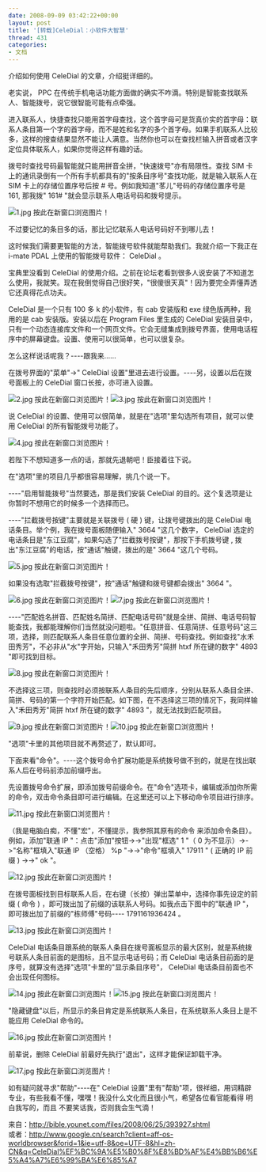 ```yaml
---
date: 2008-09-09 03:42:22+00:00
layout: post
title: '[转载]CeleDial：小软件大智慧'
thread: 431
categories:
- 文档
---
```


介绍如何使用 CeleDial 的文章，介绍挺详细的。<!-- more -->   
  
   老实说， PPC 在传统手机电话功能方面做的确实不咋滴。特别是智能查找联系人、智能拨号，说它很智能可能有点牵强。 

   进入联系人，快捷查找只能用首字母查找，这个首字母可是货真价实的首字母：联系人条目第一个字的首字母，而不是姓和名字的多个首字母。如果手机联系人比较多，这样的搜查结果显然不能让人满意。当然你也可以在查找栏输入拼音或者汉字定位具体联系人，如果你觉得这样有趣的话。

   拨号时查找号码最智能就只能用拼音全拼，"快速拨号"亦有局限性。查找 SIM 卡上的通讯录倒有一个所有手机都具有的"按条目序号"查找功能，就是输入联系人在 SIM 卡上的存储位置序号后按 # 号。例如我知道"苳儿"号码的存储位置序号是 161, 那我拨" 161# "就会显示联系人电话号码和拨号提示。 

![1.jpg  按此在新窗口浏览图片！](http://bible.younet.com/images/2008/06/25/6423b6c9d2.jpg)

   不过要记忆的条目多的话，那比记忆联系人电话号码好不到哪儿去！ 

   这时候我们需要更智能的方法，智能拨号软件就能帮助我们。我就介绍一下我正在 i-mate PDAL 上使用的智能拨号软件： CeleDial 。 

   宝典里没看到 CeleDial 的使用介绍。之前在论坛老看到很多人说安装了不知道怎么使用，我就笑。现在我倒觉得自己很好笑，"很傻很天真"！因为要完全弄懂弄透它还真得花点功夫。 

   CeleDial 是一个只有 100 多 k 的小软件，有 cab 安装版和 exe 绿色版两种，我用的是 cab 安装版。安装以后在 Program Files 里生成的 CeleDial 安装目录中，只有一个动态连接库文件和一个网页文件。它会无缝集成到拨号界面，使用电话程序中的屏幕键盘。设置、使用可以很简单，也可以很复杂。 

   怎么这样说话呢我？----跟我来……

   在拨号界面的"菜单"->" CeleDial 设置"里进去进行设置。----另，设置以后在拨号面板上的 CeleDial 窗口长按，亦可进入设置。 

![2.jpg  按此在新窗口浏览图片！](http://bible.younet.com/images/2008/06/25/f532df886b.jpg)![3.jpg  按此在新窗口浏览图片！](http://bible.younet.com/images/2008/06/25/73fa763538.jpg)   

   说 CeleDial 的设置、使用可以很简单，就是在"选项"里勾选所有项目，就可以使用 CeleDial 的所有智能拨号功能了。 

![4.jpg  按此在新窗口浏览图片！](http://bible.younet.com/images/2008/06/25/1cfe7ce589.jpg)

   若陛下不想知道多一点的话，那就先退朝吧！臣接着往下说。 

   在"选项"里的项目几乎都很容易理解，挑几个说一下。 

----"启用智能拨号"当然要选，那是我们安装 CeleDial 的目的。这个复选项是让你暂时不想用它的时候多一个选择而已。 

----"拦截拨号按键"主要就是关联拨号 ( 硬 ) 键，让拨号键拨出的是 CeleDial 电话条目。举个例，我在拨号面板随便输入" 3664 "这几个数字， CeleDial 选定的电话条目是"东江豆腐"，如果勾选了"拦截拨号按键"，那按下手机拨号键 , 拨出"东江豆腐"的电话，按"通话"触键，拨出的是" 3664 "这几个号码。 

![5.jpg  按此在新窗口浏览图片！](http://bible.younet.com/images/2008/06/25/03cd67a60b.jpg)

   如果没有选取"拦截拨号按键"，按"通话"触键和拨号键都会拨出" 3664 "。 

![6.jpg  按此在新窗口浏览图片！](http://bible.younet.com/images/2008/06/25/319d248c47.jpg)![7.jpg  按此在新窗口浏览图片！](http://bible.younet.com/images/2008/06/25/7da5419b45.jpg)  
  

----"匹配姓名拼音、匹配姓名简拼、匹配电话号码"就是全拼、简拼、电话号码智能查找，我都能理解你们当然就没问题啦。"任意拼音、任意简拼、任意号码"这三项，选择，则匹配联系人条目任意位置的全拼、简拼、号码查找。例如查找"水禾田秀芳"，不必非从"水"字开始，只输入"禾田秀芳"简拼 htxf 所在键的数字" 4893 "即可找到目标。 

![8.jpg  按此在新窗口浏览图片！](http://bible.younet.com/images/2008/06/25/0882791254.jpg)

   不选择这三项，则查找时必须按联系人条目的先后顺序，分别从联系人条目全拼、简拼、号码的第一个字符开始匹配。如下图，在不选择这三项的情况下，我同样输入"禾田秀芳"简拼 htxf 所在键的数字" 4893 "，就无法找到匹配项目。 

![9.jpg  按此在新窗口浏览图片！](http://bible.younet.com/images/2008/06/25/8a882a40a1.jpg)![10.jpg  按此在新窗口浏览图片！](http://bible.younet.com/images/2008/06/25/90172fe77f.jpg)  
  

  "选项"卡里的其他项目就不再赘述了，默认即可。 

   下面来看"命令"。----这个拨号命令扩展功能是系统拨号做不到的，就是在找出联系人后在号码前添加前缀呼出。 

   先设置拨号命令扩展，即添加拨号前缀命令。在"命令"选项卡，编辑或添加你所需的命令，双击命令条目即可进行编辑。在这里还可以上下移动命令项目进行排序。 

![11.jpg  按此在新窗口浏览图片！](http://bible.younet.com/images/2008/06/25/bde54454a8.jpg)

   （我是电脑白痴，不懂"宏"，不懂提示，我参照其原有的命令 来添加命令条目）。 例如，添加"联通 IP "：点击"添加"按钮->->"出现"框选" 1 "（ 0 为不显示）->->"名称"框填入"联通 IP （空格） %p "->->"命令"框填入" 17911 " ( 正确的 IP 前缀 ) ->->" ok "。 

![12.jpg  按此在新窗口浏览图片！](http://bible.younet.com/images/2008/06/25/3c542b82ef.jpg)

   在拨号面板找到目标联系人后，在右键（长按）弹出菜单中，选择你事先设定的前缀 ( 命令 ) ，即可拨出加了前缀的该联系人号码。如我点击下图中的"联通 IP "，即可拨出加了前缀的"栋师傅"号码---- 1791161936424 。 

![13.jpg  按此在新窗口浏览图片！](http://bible.younet.com/images/2008/06/25/72f3ddafaf.jpg)

   CeleDial 电话条目跟系统的联系人条目在拨号面板显示的最大区别，就是系统拨号联系人条目前面的是图标，且不显示电话号码；而 CeleDial 电话条目前面的是序号，就算没有选择"选项"卡里的"显示条目序号"， CeleDial 电话条目前面也不会出现任何图标。 

![14.jpg  按此在新窗口浏览图片！](http://bible.younet.com/images/2008/06/25/068e093222.jpg)![15.jpg  按此在新窗口浏览图片！](http://bible.younet.com/images/2008/06/25/f10239dfc4.jpg)  
  

   "隐藏键盘"以后，所显示的条目肯定是系统联系人条目，在系统联系人条目上是不能应用 CeleDial 命令的。 

![16.jpg  按此在新窗口浏览图片！](http://bible.younet.com/images/2008/06/25/b1ec63cacf.jpg)

   前辈说，删除 CeleDial 前最好先执行"退出"，这样才能保证卸载干净。 

![17.jpg  按此在新窗口浏览图片！](http://bible.younet.com/images/2008/06/25/415397a24d.jpg)

   如有疑问就寻求"帮助"----在" CeleDial 设置"里有"帮助"项，很祥细，用词精辟专业，有些我看不懂，嘿嘿！我没什么文化而且很小气，希望各位看官能看得 明白我写的，而且 不要笑话我，否则我会生气滴！

  
  
来自：http://bible.younet.com/files/2008/06/25/393927.shtml   
或者：http://www.google.cn/search?client=aff-os-worldbrowser&forid=1&ie=utf-8&oe=UTF-8&hl=zh-CN&q=CeleDial%EF%BC%9A%E5%B0%8F%E8%BD%AF%E4%BB%B6%E5%A4%A7%E6%99%BA%E6%85%A7   


